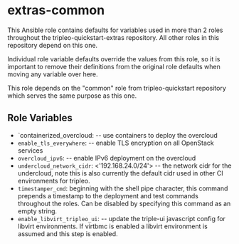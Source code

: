 extras-common
=============

This Ansible role contains defaults for variables used in more than 2 roles
throughout the tripleo-quickstart-extras repository. All other roles in this
repository depend on this one.

Individual role variable defaults override the values from this role, so it is
important to remove their definitions from the original role defaults when
moving any variable over here.

This role depends on the "common" role from tripleo-quickstart repository which
serves the same purpose as this one.

Role Variables
--------------

- `containerized_overcloud: <false> -- use containers to deploy the overcloud
- `enable_tls_everywhere`: <false> -- enable TLS encryption on all OpenStack
  services
- `overcloud_ipv6`: <false> -- enable IPv6 deployment on the overcloud
- `undercloud_network_cidr`: <'192.168.24.0/24'> -- the network cidr for the
  undercloud, note this is also currently the default cidr used in other CI
  environments for tripleo.
- `timestamper_cmd`: beginning with the shell pipe character, this command
  prepends a timestamp to the deployment and test commands throughout the
  roles. Can be disabled by specifying this command as an empty string.
- `enable_libvirt_tripleo_ui`: <false> -- update the triple-ui javascript config
  for libvirt environments. If virtbmc is enabled a libvirt environment is assumed
  and this step is enabled.
